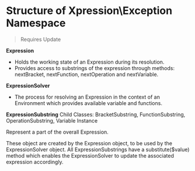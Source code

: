 # Structure of Xpression\Exception Namespace

> Requires Update

**Expression**
- Holds the working state of an Expression during its resolution.
- Provides access to substrings of the expression through methods: nextBracket, nextFunction, nextOperation and nextVariable.


**ExpressionSolver**
- The process for resolving an Expression in the context of an Environment which provides available variable and functions.


**ExpressionSubstring**
Child Classes: BracketSubstring, FunctionSubstring, OperationSubstring, Variable Instance

Represent a part of the overall Expression.

These object are created by the Expression object, to be used by the ExpressionSolver object.
All ExpressionSubstrings have a substitute($value) method which enables the ExpressionSolver to update
the associated expression accordingly.